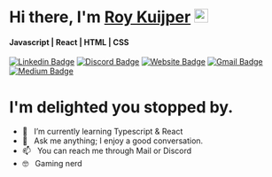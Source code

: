 # Hi there, I'm <a href="https://github.com/RooyyDoe" target="_blank">Roy Kuijper</a> <img src="https://media.giphy.com/media/hvRJCLFzcasrR4ia7z/giphy.gif" width="25px" height="25px">

#### Javascript | React | HTML | CSS


[![Linkedin Badge](https://img.shields.io/badge/-LinkedIn-0e76a8?style=flat-square&logo=Linkedin&logoColor=white)](https://www.linkedin.com/in/roy-kuijper/)
[![Discord Badge](https://img.shields.io/badge/Discord-6D82D1?style=flat-square&logo=discord&logoColor=white)](https://discordapp.com/users/120511132577300480/)
[![Website Badge](https://img.shields.io/badge/-Website-0088cc?style=flat-square&logo=Twitter&logoColor=white)](https://roykuijper.nl)
[![Gmail Badge](https://img.shields.io/badge/mail-CA473A.svg?&style=for-square&logo=Gmail&logoColor=white)](mailto:rdakuijper@gmail.com)
[![Medium Badge](https://img.shields.io/badge/medium-%2312100E.svg?&style=for-square&logo=medium&logoColor=white)](https://medium.com/@rdakuijper)


# I'm delighted you stopped by. 

- 🌱  &nbsp; I’m currently learning Typescript & React
- 💬  &nbsp; Ask me anything; I enjoy a good conversation.
- 📫  &nbsp; You can reach me through Mail or Discord
- 🤓  &nbsp; Gaming nerd 
